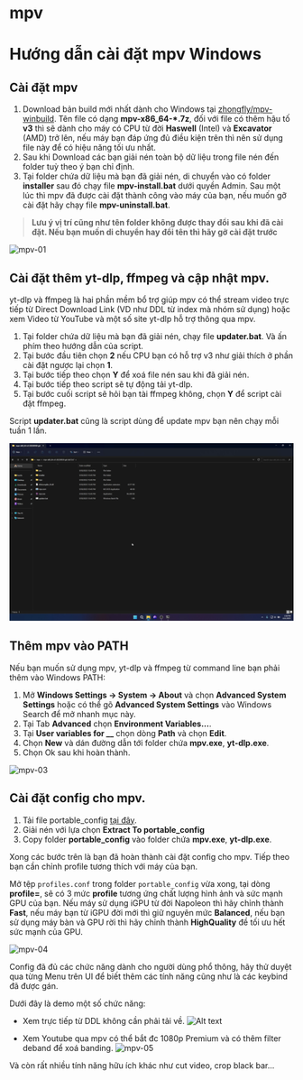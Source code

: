 # mpv

# Hướng dẫn cài đặt mpv Windows

## Cài đặt mpv

1. Download bản build mới nhất dành cho Windows tại [zhongfly/mpv-winbuild](https://github.com/zhongfly/mpv-winbuild/releases). Tên file có dạng 
**mpv-x86_64-*.7z**, đối với file có thêm hậu tố **v3** thì sẽ dành cho máy có CPU từ đời **Haswell** (Intel) và **Excavator** (AMD) trở lên, nếu máy bạn đáp ứng đủ điều kiện trên thì nên sử dụng file này để có hiệu năng tối ưu nhất.
2. Sau khi Download các bạn giải nén toàn bộ dữ liệu trong file nén đến folder tuỳ theo ý bạn chỉ định. 
3. Tại folder chứa dữ liệu mà bạn đã giải nén, di chuyển vào có folder **installer** sau đó chạy file **mpv-install.bat** dưới quyền Admin. Sau một lúc thì mpv đã được cài đặt thành công vào máy của bạn, nếu muốn gỡ cài đặt hãy chạy file **mpv-uninstall.bat**.
> **Lưu ý vị trí cũng như tên folder không được thay đổi sau khi đã cài đặt. Nếu bạn muốn di chuyển hay đổi tên thì hãy gỡ cài đặt trước**

![mpv-01](mpv-01.webp)

## Cài đặt thêm yt-dlp, ffmpeg và cập nhật mpv.

yt-dlp và ffmpeg là hai phần mềm bổ trợ giúp mpv có thể stream video trực tiếp từ Direct Download Link (VD như DDL từ index mà nhóm sử dụng) hoặc xem Video từ YouTube và một số site yt-dlp hỗ trợ thông qua mpv.

1. Tại folder chứa dữ liệu mà bạn đã giải nén, chạy file **updater.bat**. Và ấn phím theo hướng dẫn của script.
1. Tại bước đầu tiên chọn **2** nếu CPU bạn có hỗ trợ v3 như giải thích ở phần cài đặt ngược lại chọn **1**.
1. Tại bước tiếp theo chọn **Y** để xoá file nén sau khi đã giải nén.
1. Tại bước tiếp theo script sẽ tự động tải yt-dlp.
1. Tại bước cuối script sẽ hỏi bạn tài ffmpeg không, chọn **Y** để script cài đặt ffmpeg.

Script **updater.bat** cũng là script dùng để update mpv bạn nên chạy mỗi tuần 1 lần.

![mpv-02](mpv-02.webp)

## Thêm mpv vào PATH

Nếu bạn muốn sử dụng mpv, yt-dlp và ffmpeg từ command line bạn phải thêm vào Windows PATH:

1. Mở **Windows Settings -> System -> About** và chọn **Advanced System Settings** hoặc có thể gõ **Advanced System Settings** vào Windows Search để mở nhanh mục này.
1. Tại Tab **Advanced** chọn **Environment Variables...**. 
1. Tại **User variables for __** chọn dòng **Path** và chọn **Edit**.
1. Chọn **New** và dán đường dẫn tới folder chứa **mpv.exe**, **yt-dlp.exe**.
1. Chọn Ok sau khi hoàn thành.

![mpv-03](mpv-03.webp)

## Cài đặt config cho mpv.

1. Tải file portable_config [tại đây](https://github.com/tuilakhanh/mpv-config/releases/).
2. Giải nén với lựa chọn **Extract To portable_config**
3. Copy folder **portable_config** vào folder chứa **mpv.exe**, **yt-dlp.exe**.

Xong các bước trên là bạn đã hoàn thành cài đặt config cho mpv. Tiếp theo bạn cần chỉnh profile tương thích với máy của bạn.

Mở tệp `profiles.conf` trong folder `portable_config` vừa xong, tại dòng **profile=**, sẽ có 3 mức **profile** tương ứng chất lượng hình ảnh và sức mạnh GPU của bạn. Nếu máy sử dụng iGPU từ đời Napoleon thì hãy chỉnh thành **Fast**, nếu máy bạn từ iGPU đời mới thì giữ nguyên mức **Balanced**, nếu bạn sử dụng máy bàn và GPU rời thì hãy chỉnh thành **HighQuality** đề tối ưu hết sức mạnh của GPU.

![mpv-04](mpv-04.webp)

Config đã đủ các chức năng dành cho người dùng phổ thông, hãy thử duyệt qua từng Menu trên UI để biết thêm các tính năng cũng như là các keybind đã được gán.

Dưới đây là demo một số chức năng:

- Xem trực tiếp từ DDL không cần phải tải về.
![Alt text](mpv-06.webp)

- Xem Youtube qua mpv có thể bắt đc 1080p Premium và có thêm filter deband để xoá banding.
![mpv-05](mpv-05.webp)

Và còn rất nhiều tính năng hữu ích khác như cut video, crop black bar...